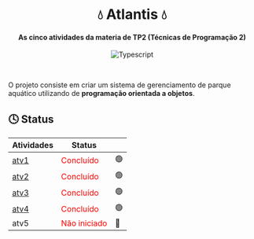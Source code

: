 <div align="center">

# 💧 Atlantis 💧

#### As cinco atividades da materia de TP2 (Técnicas de Programação 2)

![Typescript](https://img.shields.io/badge/TypeScript-007ACC?style=for-the-badge&logo=typescript&logoColor=white)

</div>

<br>


O projeto consiste em criar um sistema de gerenciamento de parque aquático utilizando de __programação orientada a objetos__.

## 🕓 Status

| Atividades                                                | Status                                            |   |
|-----------------------------------------------------------|---------------------------------------------------|---| 
| [atv1](https://github.com/felipe-sant/Atlantis/tree/atv1) | <span style="color:red">Concluído</span>          |🟢|
| [atv2](https://github.com/felipe-sant/Atlantis/tree/atv2) | <span style="color:red">Concluído</span>          |🟢|
| [atv3](https://github.com/felipe-sant/Atlantis/tree/atv3) | <span style="color:red">Concluído</span>          |🟢|
| [atv4](https://github.com/felipe-sant/Atlantis/tree/atv4) | <span style="color:red">Concluído</span>          |🟢|
| atv5                                                      | <span style="color:red">Não iniciado</span>       |🔴|
